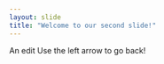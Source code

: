 ```yaml
---
layout: slide
title: "Welcome to our second slide!"
---
```

An edit 
Use the left arrow to go back!
